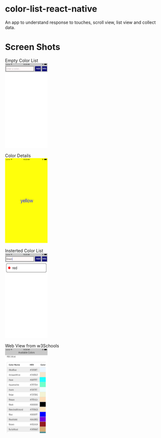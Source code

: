 # color-list-react-native
An app to understand response to touches, scroll view, list view and collect data.


# Screen Shots

Empty Color List </br>
<img src="./assets/screenshots/empty-color-list.png" alt="Drawing" width="140" height="280"/>

Color Details </br>
<img src="./assets/screenshots/color-detail-view.png" alt="Drawing" width="140" height="280"/>

Insterted Color List </br>
<img src="./assets/screenshots/insert-color.png" alt="Drawing" width="140" height="280"/>

Web View from w3Schools </br>
<img src="./assets/screenshots/web-view.png" alt="Drawing" width="140" height="280"/>
